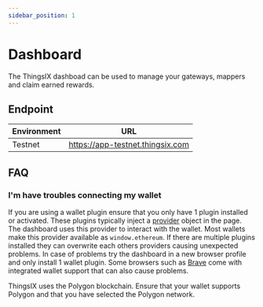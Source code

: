 ```yaml
---
sidebar_position: 1
---
```

# Dashboard
The ThingsIX dashboad can be used to manage your gateways, mappers and claim
earned rewards.

## Endpoint
| Environment  | URL  |
|---|---|
| Testnet  | https://app-testnet.thingsix.com  |


## FAQ

### I'm have troubles connecting my wallet
If you are using a wallet plugin ensure that you only have 1 plugin installed
or activated. These plugins typically inject a [provider](https://eips.ethereum.org/EIPS/eip-1193)
object in the page. The dashboard uses this provider to interact with the
wallet. Most wallets make this provider available as `window.ethereum`. If there
are multiple plugins installed they can overwrite each others providers causing
unexpected problems. In case of problems try the dashboard in a new browser
profile and only install 1 wallet plugin. Some browsers such as [Brave](https://brave.com/)
come with integrated wallet support that can also cause problems.

ThingsIX uses the Polygon blockchain. Ensure that your wallet supports Polygon
and that you have selected the Polygon network.
